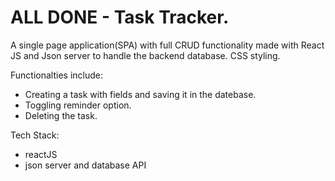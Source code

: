 # ALL DONE - Task Tracker. 

A single page application(SPA) with full CRUD functionality made with React JS and Json server to handle the backend database.
CSS styling. 

Functionalties include:
  * Creating a task with fields and saving it in the datebase. 
  * Toggling reminder option. 
  * Deleting the task. 

Tech Stack:
  * reactJS
  * json server and database API
 
